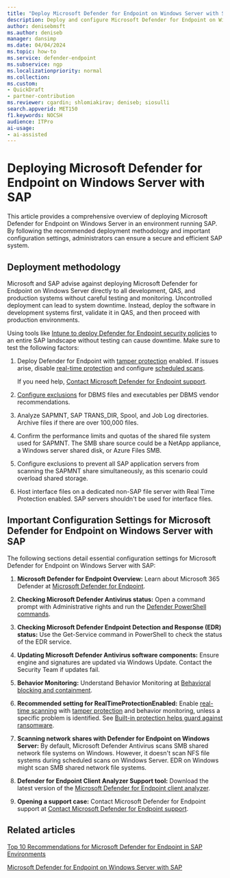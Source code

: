 ```yaml
---  
title: "Deploy Microsoft Defender for Endpoint on Windows Server with SAP"  
description: Deploy and configure Microsoft Defender for Endpoint on Windows Server in an SAP environment, ensuring optimal security and performance.
author: denisebmsft
ms.author: deniseb  
manager: dansimp
ms.date: 04/04/2024
ms.topic: how-to
ms.service: defender-endpoint  
ms.subservice: ngp
ms.localizationpriority: normal 
ms.collection:  
ms.custom: 
- QuickDraft
- partner-contribution  
ms.reviewer: cgardin; shlomiakirav; deniseb; siosulli  
search.appverid: MET150  
f1.keywords: NOCSH
audience: ITPro
ai-usage:  
- ai-assisted  
---  
```


# Deploying Microsoft Defender for Endpoint on Windows Server with SAP

This article provides a comprehensive overview of deploying Microsoft Defender for Endpoint on Windows Server in an environment running SAP. By following the recommended deployment methodology and important configuration settings, administrators can ensure a secure and efficient SAP system.

## Deployment methodology

Microsoft and SAP advise against deploying Microsoft Defender for Endpoint on Windows Server directly to all development, QAS, and production systems without careful testing and monitoring. Uncontrolled deployment can lead to system downtime. Instead, deploy the software in development systems first, validate it in QAS, and then proceed with production environments.

Using tools like [Intune to deploy Defender for Endpoint security policies](/mem/intune/protect/endpoint-security) to an entire SAP landscape without testing can cause downtime. Make sure to test the following factors:

1. Deploy Defender for Endpoint with [tamper protection](prevent-changes-to-security-settings-with-tamper-protection.md) enabled. If issues arise, disable [real-time protection](configure-real-time-protection-microsoft-defender-antivirus.md) and configure [scheduled scans](schedule-antivirus-scans.md). 

   If you need help, [Contact Microsoft Defender for Endpoint support](contact-support.md).

2. [Configure exclusions](/microsoft-365/security/defender-endpoint/defender-endpoint-antivirus-exclusions#custom-exclusions) for DBMS files and executables per DBMS vendor recommendations.

3. Analyze SAPMNT, SAP TRANS_DIR, Spool, and Job Log directories. Archive files if there are over 100,000 files.

4. Confirm the performance limits and quotas of the shared file system used for SAPMNT. The SMB share source could be a NetApp appliance, a Windows server shared disk, or Azure Files SMB.

5. Configure exclusions to prevent all SAP application servers from scanning the SAPMNT share simultaneously, as this scenario could overload shared storage.

6. Host interface files on a dedicated non-SAP file server with Real Time Protection enabled. SAP servers shouldn't be used for interface files.

## Important Configuration Settings for Microsoft Defender for Endpoint on Windows Server with SAP

The following sections detail essential configuration settings for Microsoft Defender for Endpoint on Windows Server with SAP:

1. **Microsoft Defender for Endpoint Overview:** Learn about Microsoft 365 Defender at [Microsoft Defender for Endpoint](microsoft-defender-endpoint.md).

2. **Checking Microsoft Defender Antivirus status:** Open a command prompt with Administrative rights and run the [Defender PowerShell commands](/powershell/module/defender).

3. **Checking Microsoft Defender Endpoint Detection and Response (EDR) status:** Use the Get-Service command in PowerShell to check the status of the EDR service.

4. **Updating Microsoft Defender Antivirus software components:** Ensure engine and signatures are updated via Windows Update. Contact the Security Team if updates fail.

5. **Behavior Monitoring:** Understand Behavior Monitoring at [Behavioral blocking and containment](behavioral-blocking-containment.md).

6. **Recommended setting for RealTimeProtectionEnabled:** Enable [real-time scanning](configure-real-time-protection-microsoft-defender-antivirus.md) with [tamper protection](prevent-changes-to-security-settings-with-tamper-protection.md) and behavior monitoring, unless a specific problem is identified. See [Built-in protection helps guard against ransomware](built-in-protection.md).

7. **Scanning network shares with Defender for Endpoint on Windows Server:** By default, Microsoft Defender Antivirus scans SMB shared network file systems on Windows. However, it doesn't scan NFS file systems during scheduled scans on Windows Server. EDR on Windows might scan SMB shared network file systems.

8. **Defender for Endpoint Client Analyzer Support tool:** Download the latest version of the [Microsoft Defender for Endpoint client analyzer](https://aka.ms/MDEAnalyzer).

9.  **Opening a support case:** Contact Microsoft Defender for Endpoint support at [Contact Microsoft Defender for Endpoint support](/microsoft-365/security/defender-endpoint/contact-support).

## Related articles

[Top 10 Recommendations for Microsoft Defender for Endpoint in SAP Environments](mde-sap-top-10-things.md)

[Microsoft Defender for Endpoint on Windows Server with SAP](mde-sap-windows-server.md)
